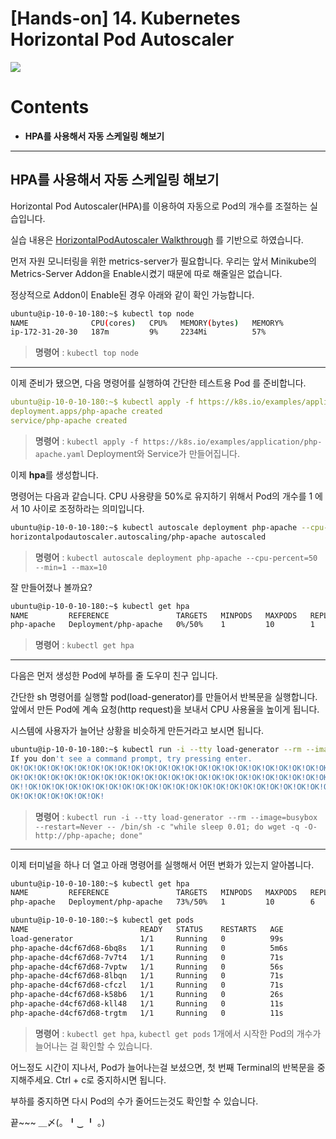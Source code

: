 
# [Hands-on] 14. Kubernetes Horizontal Pod Autoscaler


![](img/hands_on.png)

# Contents

- **HPA를 사용해서 자동 스케일링 해보기**

---

## HPA를 사용해서 자동 스케일링 해보기

Horizontal Pod Autoscaler(HPA)를 이용하여 자동으로 Pod의 개수를 조절하는 실습입니다.

실습 내용은 [HorizontalPodAutoscaler Walkthrough](https://kubernetes.io/ko/docs/tasks/run-application/horizontal-pod-autoscale-walkthrough/) 를 기반으로 하였습니다.

먼저 자원 모니터링을 위한 metrics-server가 필요합니다.
우리는 앞서 Minikube의 Metrics-Server Addon을 Enable시켰기 때문에 따로 해줄일은 없습니다.

정상적으로 Addon이 Enable된 경우 아래와 같이 확인 가능합니다.
```bash
ubuntu@ip-10-0-10-180:~$ kubectl top node
NAME              CPU(cores)   CPU%   MEMORY(bytes)   MEMORY%
ip-172-31-20-30   187m         9%     2234Mi          57%
```
> **명령어** : `kubectl top node`

---

이제 준비가 됐으면, 다음 명령어를 실행하여 간단한 테스트용 Pod 를 준비합니다.

```yaml
ubuntu@ip-10-0-10-180:~$ kubectl apply -f https://k8s.io/examples/application/php-apache.yaml
deployment.apps/php-apache created
service/php-apache created
```
> **명령어** : `kubectl apply -f https://k8s.io/examples/application/php-apache.yaml`
> Deployment와 Service가 만들어집니다.


이제 **hpa**를 생성합니다.

명령어는 다음과 같습니다.
CPU 사용량을 50%로 유지하기 위해서 Pod의 개수를 1 에서 10 사이로 조정하라는 의미입니다.

```bash
ubuntu@ip-10-0-10-180:~$ kubectl autoscale deployment php-apache --cpu-percent=50 --min=1 --max=10
horizontalpodautoscaler.autoscaling/php-apache autoscaled
```
> **명령어** : `kubectl autoscale deployment php-apache --cpu-percent=50 --min=1 --max=10`

잘 만들어졌나 볼까요?
```bash
ubuntu@ip-10-0-10-180:~$ kubectl get hpa
NAME         REFERENCE               TARGETS   MINPODS   MAXPODS   REPLICAS   AGE
php-apache   Deployment/php-apache   0%/50%    1         10        1          24s
```
> **명령어** : `kubectl get hpa`

---

다음은 먼저 생성한 Pod에 부하를 줄 도우미 친구 입니다.

간단한 sh 명령어를 실행할 pod(load-generator)를 만들어서 반복문을 실행합니다.
앞에서 만든 Pod에 계속 요청(http request)을 보내서 CPU 사용율을 높이게 됩니다.

시스템에 사용자가 늘어난 상황을 비슷하게 만든거라고 보시면 됩니다.

```bash
ubuntu@ip-10-0-10-180:~$ kubectl run -i --tty load-generator --rm --image=busybox --restart=Never -- /bin/sh -c "while sleep 0.01; do wget -q -O- http://php-apache; done"
If you don't see a command prompt, try pressing enter.
OK!OK!OK!OK!OK!OK!OK!OK!OK!OK!OK!OK!OK!OK!OK!OK!OK!OK!OK!OK!OK!OK!OK!OK!OK!OK!OK!OK!OK!
OK!OK!OK!OK!OK!OK!OK!OK!OK!OK!OK!OK!OK!OK!OK!OK!OK!OK!OK!OK!OK!OK!OK!OK!OK!OK!OK!OK!OK!
OK!!OK!OK!OK!OK!OK!OK!OK!OK!OK!OK!OK!OK!OK!OK!OK!OK!OK!OK!OK!OK!OK!OK!OK!OK!OK!OK!OK!OK!
OK!OK!OK!OK!OK!OK!OK!
```
> **명령어** : `kubectl run -i --tty load-generator --rm --image=busybox --restart=Never -- /bin/sh -c "while sleep 0.01; do wget -q -O- http://php-apache; done"`

---

이제 터미널을 하나 더 열고 아래 명령어를 실행해서 어떤 변화가 있는지 알아봅니다.

```bash
ubuntu@ip-10-0-10-180:~$ kubectl get hpa
NAME         REFERENCE               TARGETS   MINPODS   MAXPODS   REPLICAS   AGE
php-apache   Deployment/php-apache   73%/50%   1         10        6          3m52s

ubuntu@ip-10-0-10-180:~$ kubectl get pods
NAME                         READY   STATUS    RESTARTS   AGE
load-generator               1/1     Running   0          99s
php-apache-d4cf67d68-6bq8s   1/1     Running   0          5m6s
php-apache-d4cf67d68-7v7t4   1/1     Running   0          71s
php-apache-d4cf67d68-7vptw   1/1     Running   0          56s
php-apache-d4cf67d68-8lbqn   1/1     Running   0          71s
php-apache-d4cf67d68-cfczl   1/1     Running   0          71s
php-apache-d4cf67d68-k58b6   1/1     Running   0          26s
php-apache-d4cf67d68-kll48   1/1     Running   0          11s
php-apache-d4cf67d68-trgtm   1/1     Running   0          11s
```
> **명령어** : `kubectl get hpa`, `kubectl get pods`
> 1개에서 시작한 Pod의 개수가 늘어나는 걸 확인할 수 있습니다.

어느정도 시간이 지나서, Pod가 늘어나는걸 보셨으면, 첫 번째 Terminal의 반복문을 중지해주세요.
Ctrl + c로 중지하시면 됩니다.

부하를 중지하면 다시 Pod의 수가 줄어드는것도 확인할 수 있습니다.

끝~~~  ＿〆(。╹‿ ╹ 。)
